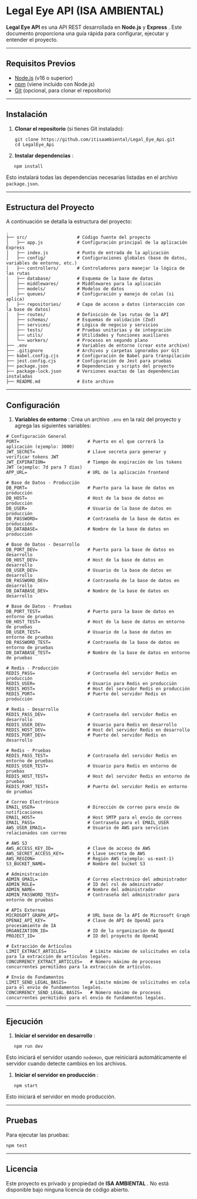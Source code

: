 # Legal Eye API (ISA AMBIENTAL)

**Legal Eye API** es una API REST desarrollada en **Node.js** y  **Express** . Este documento proporciona una guía rápida para configurar, ejecutar y entender el proyecto.

---

## Requisitos Previos

* [Node.js](https://nodejs.org/) (v16 o superior)
* [npm](https://www.npmjs.com/) (viene incluido con Node.js)
* [Git](https://git-scm.com/) (opcional, para clonar el repositorio)

---

## Instalación

1. **Clonar el repositorio** (si tienes Git instalado):

   ```
   git clone https://github.com/itisaambiental/Legal_Eye_Api.git
   cd LegalEye_Api
   ```
2. **Instalar dependencias** :

```
   npm install
```

   Esto instalará todas las dependencias necesarias listadas en el archivo `package.json`.

---

## Estructura del Proyecto

A continuación se detalla la estructura del proyecto:

```
.
├── src/                   # Código fuente del proyecto
│   ├── app.js             # Configuración principal de la aplicación Express
│   ├── index.js           # Punto de entrada de la aplicación
│   ├── config/            # Configuraciones globales (base de datos, variables de entorno, etc.)
│   ├── controllers/       # Controladores para manejar la lógica de las rutas
│   ├── database/          # Esquema de la base de datos
│   ├── middlewares/       # Middlewares para la aplicación
│   ├── models/            # Modelos de datos
│   ├── queues/            # Configuración y manejo de colas (si aplica)
│   ├── repositories/      # Capa de acceso a datos (interacción con la base de datos)
│   ├── routes/            # Definición de las rutas de la API
│   ├── schemas/           # Esquemas de validación (Zod)
│   ├── services/          # Lógica de negocio y servicios
│   ├── tests/             # Pruebas unitarias y de integración
│   ├── utils/             # Utilidades y funciones auxiliares
│   └── workers/           # Procesos en segundo plano
├── .env                   # Variables de entorno (crear este archivo)
├── .gitignore             # Archivos y carpetas ignorados por Git
├── babel.config.cjs       # Configuración de Babel para transpilación
├── jest.config.cjs        # Configuración de Jest para pruebas
├── package.json           # Dependencias y scripts del proyecto
├── package-lock.json      # Versiones exactas de las dependencias instaladas
├── README.md              # Este archivo
```

---

## Configuración

1. **Variables de entorno** :
   Crea un archivo `.env` en la raíz del proyecto y agrega las siguientes variables:

```
# Configuración General
PORT=                          # Puerto en el que correrá la aplicación (ejemplo: 3000)
JWT_SECRET=                    # Llave secreta para generar y verificar tokens JWT
JWT_EXPIRATION=                # Tiempo de expiración de los tokens JWT (ejemplo: 7d para 7 días)
APP_URL=                       # URL de la aplicación frontend

# Base de Datos - Producción
DB_PORT=                       # Puerto para la base de datos en producción
DB_HOST=                       # Host de la base de datos en producción
DB_USER=                       # Usuario de la base de datos en producción
DB_PASSWORD=                   # Contraseña de la base de datos en producción
DB_DATABASE=                   # Nombre de la base de datos en producción

# Base de Datos - Desarrollo
DB_PORT_DEV=                   # Puerto para la base de datos en desarrollo
DB_HOST_DEV=                   # Host de la base de datos en desarrollo
DB_USER_DEV=                   # Usuario de la base de datos en desarrollo
DB_PASSWORD_DEV=               # Contraseña de la base de datos en desarrollo
DB_DATABASE_DEV=               # Nombre de la base de datos en desarrollo

# Base de Datos - Pruebas
DB_PORT_TEST=                  # Puerto para la base de datos en entorno de pruebas
DB_HOST_TEST=                  # Host de la base de datos en entorno de pruebas
DB_USER_TEST=                  # Usuario de la base de datos en entorno de pruebas
DB_PASSWORD_TEST=              # Contraseña de la base de datos en entorno de pruebas
DB_DATABASE_TEST=              # Nombre de la base de datos en entorno de pruebas

# Redis - Producción
REDIS_PASS=                    # Contraseña del servidor Redis en producción
REDIS_USER=                    # Usuario para Redis en producción
REDIS_HOST=                    # Host del servidor Redis en producción
REDIS_PORT=                    # Puerto del servidor Redis en producción

# Redis - Desarrollo
REDIS_PASS_DEV=                # Contraseña del servidor Redis en desarrollo
REDIS_USER_DEV=                # Usuario para Redis en desarrollo
REDIS_HOST_DEV=                # Host del servidor Redis en desarrollo
REDIS_PORT_DEV=                # Puerto del servidor Redis en desarrollo

# Redis - Pruebas
REDIS_PASS_TEST=               # Contraseña del servidor Redis en entorno de pruebas
REDIS_USER_TEST=               # Usuario para Redis en entorno de pruebas
REDIS_HOST_TEST=               # Host del servidor Redis en entorno de pruebas
REDIS_PORT_TEST=               # Puerto del servidor Redis en entorno de pruebas

# Correo Electrónico
EMAIL_USER=                    # Dirección de correo para envío de notificaciones
EMAIL_HOST=                    # Host SMTP para el envío de correos
EMAIL_PASS=                    # Contraseña para el EMAIL_USER
AWS_USER_EMAIL=                # Usuario de AWS para servicios relacionados con correo

# AWS S3
AWS_ACCESS_KEY_ID=             # Clave de acceso de AWS
AWS_SECRET_ACCESS_KEY=         # Llave secreta de AWS
AWS_REGION=                    # Región AWS (ejemplo: us-east-1)
S3_BUCKET_NAME=                # Nombre del bucket S3

# Administración
ADMIN_GMAIL=                   # Correo electrónico del administrador
ADMIN_ROLE=                    # ID del rol de administrador
ADMIN_NAME=                    # Nombre del administrador
ADMIN_PASSWORD_TEST=           # Contraseña del administrador para entorno de pruebas

# APIs Externas
MICROSOFT_GRAPH_API=           # URL base de la API de Microsoft Graph
OPENAI_API_KEY=                # Clave de API de OpenAI para procesamiento de IA
ORGANIZATION_ID=               # ID de la organización de OpenAI
PROJECT_ID=                    # ID del proyecto de OpenAI

# Extracción de Artículos
LIMIT_EXTRACT_ARTICLES=         # Límite máximo de solicitudes en cola para la extracción de artículos legales.
CONCURRENCY_EXTRACT_ARTICLES=   # Número máximo de procesos concurrentes permitidos para la extracción de artículos.

# Envío de Fundamentos
LIMIT_SEND_LEGAL_BASIS=         # Límite máximo de solicitudes en cola para el envío de fundamentos legales.
CONCURRENCY_SEND_LEGAL_BASIS=   # Número máximo de procesos concurrentes permitidos para el envío de fundamentos legales.
```

---

## Ejecución

1. **Iniciar el servidor en desarrollo** :

```
   npm run dev
```

   Esto iniciará el servidor usando `nodemon`, que reiniciará automáticamente el servidor cuando detecte cambios en los archivos.

1. **Iniciar el servidor en producción** :

```
   npm start
```

   Esto iniciará el servidor en modo producción.

---

## Pruebas

Para ejecutar las pruebas:

```
npm test
```

---

## Licencia

Este proyecto es privado y propiedad de  **ISA AMBIENTAL** . No está disponible bajo ninguna licencia de código abierto.
